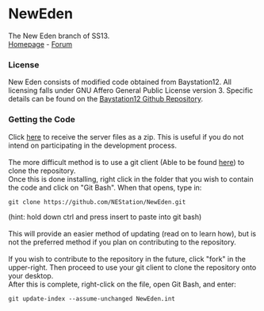 # NewEden
The New Eden branch of SS13.
<br>
<a href="http://www.newedenstation.com">Homepage</a> - <a href="http://www.newedenstation.com/index.php">Forum</a>
### License
New Eden consists of modified code obtained from Baystation12. All licensing falls under GNU Affero General Public License version 3. Specific details can be found on the <a href="http://github.com/Baystation12/Baystation12">Baystation12 Github Repository</a>.
### Getting the Code
Click <a href="http://github.com/NEStation/NewEden/archive/master.zip">here</a> to receive the server files as a zip. This is useful if you do not intend on participating in the development process.
<br><br>
The more difficult method is to use a git client (Able to be found <a href="http://www.git-scm.com">here</a>) to clone the repository.
<br>
Once this is done installing, right click in the folder that you wish to contain the code and click on "Git Bash". When that opens, type in:
<br>
```
git clone https://github.com/NEStation/NewEden.git
```
(hint: hold down ctrl and press insert to paste into git bash)
<br><br>
This will provide an easier method of updating (read on to learn how), but is not the preferred method if you plan on contributing to the repository.
<br><br>
If you wish to contribute to the repository in the future, click "fork" in the upper-right. Then proceed to use your git client to clone the repository onto your desktop.
<br>
After this is complete, right-click on the file, open Git Bash, and enter:
<br>
```
git update-index --assume-unchanged NewEden.int
```
